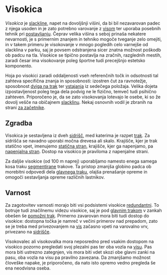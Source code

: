 # Visokica

_Visokica_ je [slackline](/slackline), napet na dovoljšnji višini, da bi bil
nezavarovan padec z njega usoden in je zato potrebno varovanje z [visom](/vis)
ter uporaba posebnih tehnik pri [postavljanju](/postavljanje). Čeprav velika
višina s seboj prinaša nekatere nevarnosti, je s primernim znanjem in tehniko
mogoče tveganje zelo omejiti, in v takem primeru je visokovanje v mnogo pogledih
celo varnejše od slacklina v parku, saj je povsem odstranjena sicer znatna
možnost poškodb ob padcu na tla. Visokice se tipično postavlja na zračnih,
razglednih mestih, zaradi česar ima visokovanje poleg športne tudi precejšnjo
estetsko komponento.

Hoja po visokici zaradi oddaljenosti vseh referenčnih točk in odsotnosti tal
zahteva specifična znanja in sposobnosti: izostren čut za ravnotežje, sposobnost
[dviga na trak](/dvig-na-trak) ter [vstajanja](/vstajanje) iz sedečega položaja.
Velika dojeta izpostavljenost poleg tega dela podvig ne le fizično, temveč tudi
psihično zahteven. Priporočeno je, da se zato visokovanja lotevajo le osebe, ki
so že dovolj vešče na običajnem [slacklinu](/slackline). Nekaj osnovnih vodil je
zbranih na strani [za začetnike](/za-zacetnike).

## Zgradba

Visokica je sestavljena iz dveh [sidrišč](/sidrisce), med katerima je razpet
[trak](/trak). Za sidrišča se navadno uporabi močna drevesa ali skalo. Krajišče,
kjer je trak statično vpet, imenujemo [statična stran](/staticna-stran),
krajišče, kjer ga napenjamo, pa [napenjalna stran](/napenjalna-stran). Dostop na
visokico je praviloma z napenjalne strani.

Za daljše visokice (od 100 m naprej) uporabljamo namesto enega samega kosa traku
[segmentirane](/segmentiranje) trakove. Ta pristop zmanjša globino padca ob
morebitni odpovedi dela [glavnega traku](/glavni-trak), olajša prenašanje opreme
in omogoči sestavljanja opreme različnih lastnikov.

## Varnost

Za zagotovitev varnosti morajo biti vsi podsistemi visokice
[redundantni](/redundanca). To botruje tudi značilnemu videzu visokice, saj je
pod [glavnim trakom](/glavni-trak) v zankah obešen še
[pomožni trak](/pomozni-trak). Primerno zavarovan mora biti tudi dostop do
visokice: dostopna točka je namreč v večini primerov nad prepadom, zato se je
treba med privezovanjem na [vis](/vis) začasno vpeti na varovalno vrv, privezano
na [sidrišče](/sidrisce).

Visokovalec ali visokovalka mora neposredno pred vsakim dostopom na visokico
pozorno pregledati svoj plezalni pas ter oba vozla na [visu](/vis). Pas mora
biti ustrezno zategnjen, vis mora biti vdet skozi obe glavni zanki na pasu, oba
vozla na visu pa pravilno zavezana. Da zmanjšamo možnost človeške napake, je
priporočeno, da nato isto opremo vedno pregleda še ena neodvisna oseba.

